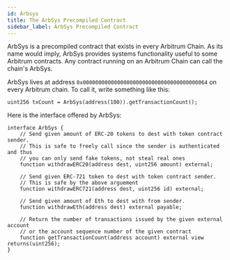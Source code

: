 ```yaml
---
id: Arbsys
title: The ArbSys Precompiled Contract
sidebar_label: ArbSys Precompiled Contract
---
```


ArbSys is a precompiled contract that exists in every Arbitrum Chain.
As its name would imply, ArbSys provides systems functionality useful to some Arbitrum contracts.
Any contract running on an Arbitrum Chain can call the chain's ArbSys.

ArbSys lives at address `0x0000000000000000000000000000000000000064` on every Arbitrum chain.
To call it, write something like this:

    uint256 txCount = ArbSys(address(100)).getTransactionCount();

Here is the interface offered by ArbSys:

    interface ArbSys {
        // Send given amount of ERC-20 tokens to dest with token contract sender.
        // This is safe to freely call since the sender is authenticated and thus
        // you can only send fake tokens, not steal real ones
        function withdrawERC20(address dest, uint256 amount) external;

        // Send given ERC-721 token to dest with token contract sender.
        // This is safe by the above arguement
        function withdrawERC721(address dest, uint256 id) external;

        // Send given amount of Eth to dest with from sender.
        function withdrawEth(address dest) external payable;

        // Return the number of transactions issued by the given external account
        // or the account sequence number of the given contract
        function getTransactionCount(address account) external view returns(uint256);
    }
